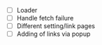* [ ] Loader
* [ ] Handle fetch failure
* [ ] Different setting/link pages
* [ ] Adding of links via popup
